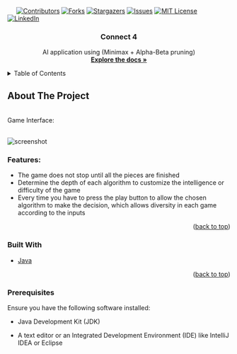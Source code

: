 <a name="readme-top"></a>

<!-- PROJECT SHIELDS -->
&nbsp;&nbsp;&nbsp;&nbsp;
[![Contributors][contributors-shield]][contributors-url]
[![Forks][forks-shield]][forks-url]
[![Stargazers][stars-shield]][stars-url]
[![Issues][issues-shield]][issues-url]
[![MIT License][license-shield]][license-url]
[![LinkedIn][linkedin-shield]][linkedin-url]



<!-- PROJECT LOGO -->
<div align="center">
  <h3 align="center">Connect 4</h3>

  <p align="center">
    AI application using (Minimax + Alpha-Beta pruning)
    <br />
    <a href="https://github.com/Arsany-Osama/Connect4-Java/tree/master"><strong>Explore the docs »</strong></a>
  </p>
</div>



<!-- TABLE OF CONTENTS -->
<details>
  <summary>Table of Contents</summary>
  <ol>
    <li>
      <a href="#about-the-project">About The Project</a>
      <ul>
        <li><a href="#built-with">Built With</a></li>
      </ul>
    </li>
    <li>
      <a href="#getting-started">Getting Started</a>
      <ul>
        <li><a href="#prerequisites">Prerequisites</a></li>
      </ul>
    </li>
  </ol>
</details>



<!-- ABOUT THE PROJECT -->

## About The Project
</br>
Game Interface:
</br></br>

![screenshot](https://github.com/Arsany-Osama/Connect4-Java/assets/160052013/e1b5e012-ce94-4b07-bd78-3999e8b0e4de)


### Features:
- The game does not stop until all the pieces are finished
- Determine the depth of each algorithm to customize the intelligence or difficulty of the game
- Every time you have to press the play button to allow the chosen algorithm to make the decision, which allows diversity in each game according to the inputs
<p align="right">(<a href="#readme-top">back to top</a>)</p>



### Built With

* [Java](https://www.oracle.com/java/)

<p align="right">(<a href="#readme-top">back to top</a>)</p>

### Prerequisites

Ensure you have the following software installed:
* Java Development Kit (JDK)
* A text editor or an Integrated Development Environment (IDE) like IntelliJ IDEA or Eclipse

  [contributors-shield]: https://img.shields.io/github/contributors/Arsany-Osama/Connect4-Java.svg?style=for-the-badge
[contributors-url]: https://github.com/Arsany-Osama/Connect4-Java/graphs/contributors
[forks-shield]: https://img.shields.io/github/forks/Arsany-Osama/Connect4-Java.svg?style=for-the-badge
[forks-url]: https://github.com/Arsany-Osama/Connect4-Java/network/members
[stars-shield]: https://img.shields.io/github/stars/Arsany-Osama/Connect4-Java.svg?style=for-the-badge
[stars-url]: https://github.com/Arsany-Osama/Connect4-Java/stargazers
[issues-shield]: https://img.shields.io/github/issues/Arsany-Osama/Connect4-Java.svg?style=for-the-badge
[issues-url]: https://github.com/Arsany-Osama/Connect4-Java/issues
[license-shield]: https://img.shields.io/github/license/Arsany-Osama/Connect4-Java.svg?style=for-the-badge
[license-url]: https://github.com/Arsany-Osama/Connect4-Java/blob/master/LICENSE
[linkedin-shield]: https://img.shields.io/badge/-LinkedIn-black.svg?style=for-the-badge&logo=linkedin&colorB=555
[linkedin-url]: https://linkedin.com/in/arsany-osama-446942264
